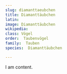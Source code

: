 ```yaml
---
slug: diamanttaeubchen
title: Diamanttäubchen
latin:
image: Diamanttäubchen
wikipedia: 
class: Vögel
order:  Taubenvögel
family:  Tauben
species:  Diamanttäubchen

---
```


I am content.
